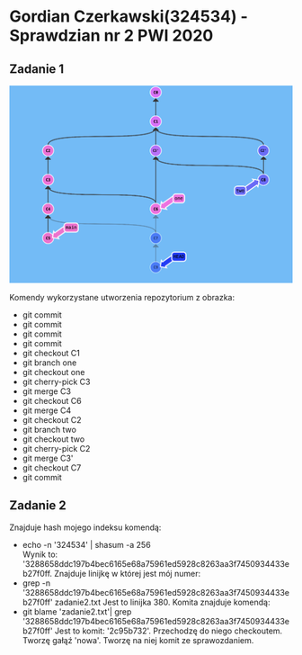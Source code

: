 Gordian Czerkawski(324534) - Sprawdzian nr 2 PWI 2020
=======================
Zadanie 1
---------
![zadanie1](obrazek.png)

Komendy wykorzystane utworzenia repozytorium z obrazka:
+ git commit
+ git commit
+ git commit
+ git commit
+ git checkout C1
+ git branch one
+ git checkout one
+ git cherry-pick C3
+ git merge C3
+ git checkout C6
+ git merge C4
+ git checkout C2
+ git branch two
+ git checkout two
+ git cherry-pick C2
+ git merge C3'
+ git checkout C7
+ git commit


Zadanie 2
---------
Znajduje hash mojego indeksu komendą:
+ echo -n  '324534' | shasum -a 256   
Wynik to: '3288658ddc197b4bec6165e68a75961ed5928c8263aa3f7450934433eb27f0ff.
Znajduje linijkę w której jest mój numer: 
+  grep -n '3288658ddc197b4bec6165e68a75961ed5928c8263aa3f7450934433eb27f0ff' zadanie2.txt
Jest to linijka 380.
Komita znajduje komendą:
+ git blame 'zadanie2.txt'| grep '3288658ddc197b4bec6165e68a75961ed5928c8263aa3f7450934433eb27f0ff'
Jest to komit: '2c95b732'. Przechodzę do niego checkoutem. Tworzę gałąź 'nowa'. Tworzę na niej komit ze sprawozdaniem.
